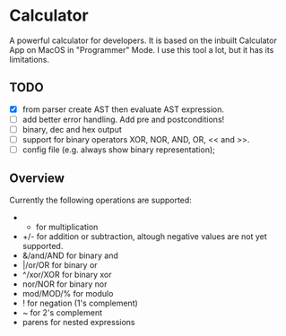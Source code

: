# Calculator
A powerful calculator for developers.
It is based on the inbuilt Calculator App on MacOS in "Programmer" Mode.
I use this tool a lot, but it has its limitations.

## TODO

- [x] from parser create AST then evaluate AST expression.
- [ ] add better error handling. Add pre and postconditions!
- [ ] binary, dec and hex output
- [ ] support for binary operators XOR, NOR, AND, OR, << and >>.
- [ ] config file (e.g. always show binary representation);

## Overview
Currently the following operations are supported:
- * for multiplication
- +/- for addition or subtraction, altough negative values are not yet supported.
- &/and/AND for binary and
- |/or/OR for binary or
- ^/xor/XOR for binary xor
- nor/NOR for binary nor
- mod/MOD/% for modulo
- ! for negation (1's complement)
- ~ for 2's complement
- parens for nested expressions
